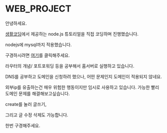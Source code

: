 # WEB_PROJECT

안녕하세요.

[생활코딩](https://opentutorials.org/course/3332)에서 제공하는 node.js 튜토리얼을 직접 코딩하며 진행했습니다.

nodejs에 mysql까지 적용했습니다.

구경하시려면 [여기](http://222.103.146.78:8000)를 클릭해주세요.

라우터의 개념/ 포트포워딩 등을 공부해서 홈서버로 실행하고 있습니다.

DNS를 공부하고 도메인을 신청하려 했으나, 어떤 문제인지 도메인이 적용되지 않네요. 

외부ip를 유출하는건 매우 위험한 행동이지만 임시로 사용하고 있습니다. 가능한 빨리 도메인 문제를 해결해보고싶습니다.

create를 눌러 글쓰기,

그리고 글 수정 삭제도 가능합니다.

한번 구경해주세요. 


